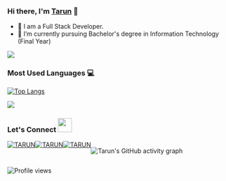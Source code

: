 ### Hi there, I'm [Tarun] 👋


- 🔭 I am a Full Stack Developer.
- 🌱 I’m currently pursuing Bachelor's degree in Information Technology (Final Year)

<img src="https://github-readme-stats.vercel.app/api?username=tarun200999&show_icons=true&theme=tokyonight"/>

### Most Used Languages 💻

[![Top Langs](https://github-readme-stats.vercel.app/api/top-langs/?username=Tarun200999&layout=compact&theme=tokyonight)](https://github.com/tarun200999)

<img src="https://github-readme-streak-stats.herokuapp.com/?user=tarun200999&theme=tokyonight"/>

[Tarun]: https://tarun-c854b.web.app/

[linkedin]: https://www.linkedin.com/in/tarun-459a68171/

### Let's Connect <img src="https://raw.githubusercontent.com/ShahriarShafin/ShahriarShafin/main/Assets/handshake.gif" height="32px">

<div style="display:flex;">
 <a href="https://www.linkedin.com/in/tarun-459a68171/" target="_blank">
<img src=https://img.shields.io/badge/linkedin-%231E77B5.svg?&style=for-the-badge&logo=linkedin&logoColor=white alt=TARUN style="margin-bottom: 5px;" />
</a>
  
 <a href="https://github.com/Tarun200999" target="_blank">
<img src=https://img.shields.io/badge/GitHub-100000?style=for-the-badge&logo=github&logoColor=white alt=TARUN style="margin-bottom: 5px;" />
</a>

<a href="mailto:tk4977163@gmail.com" target="_blank">
<img src=https://img.shields.io/badge/Gmail-D14836?style=for-the-badge&logo=gmail&logoColor=white" alt=TARUN style="margin-bottom: 5px;" />
</a>
                                                                                                                                        
                                                                                                                                        
                                                                                                                                     
![Tarun's GitHub activity graph](https://activity-graph.herokuapp.com/graph?username=tarun200999&hide_border=true&theme=redical)
</div>  

![Profile views](https://gpvc.arturio.dev/Tarun200999)
